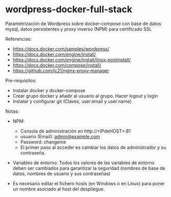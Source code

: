 # wordpress-docker-full-stack
Parametrización de Wordpress sobre docker-compose con base de datos mysql, datos persistentes y proxy inverso (NPM) para certificado SSL

Referencias:

* https://docs.docker.com/samples/wordpress/
* https://docs.docker.com/engine/install/
* https://docs.docker.com/engine/install/linux-postinstall/
* https://docs.docker.com/compose/install/
* https://github.com/jc21/nginx-proxy-manager

Pre-requisitos:

* Instalar docker y docker-compose
* Crear grupo docker y añadir al usuario al grupo. Hacer logout y login
* Instalar y configurar git (Claves, user.email y user.name)

Notas:

* NPM: 
    * Consola de administración en http://\<IPdeHOST\>:81
    * usuario (Email): admin@example.com    
    * Password: changeme 
    * El primer paso al acceder es cambiar los datos de administrador y su contraseña.


* Variables de entorno:
    Todos los valores de las variables de entorno deben ser cambiados para garantizar la seguridad (nombres de base de datos, nombres de usuario y sus contraseñas)

* Es necesario editar el fichero hosts (en Windows o en Linux) para poner un nombre asociado al host del despliegue.
